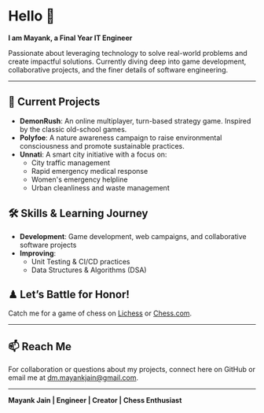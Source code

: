 # Hello 👋

**I am Mayank, a Final Year IT Engineer**

Passionate about leveraging technology to solve real-world problems and create impactful solutions. Currently diving deep into game development, collaborative projects, and the finer details of software engineering.

---

## 🚀 Current Projects

- **DemonRush**: An online multiplayer, turn-based strategy game. Inspired by the classic old-school games.
- **Polyfoe**: A nature awareness campaign to raise environmental consciousness and promote sustainable practices.
- **Unnati**: A smart city initiative with a focus on:
  - City traffic management
  - Rapid emergency medical response
  - Women's emergency helpline
  - Urban cleanliness and waste management

## 🛠 Skills & Learning Journey

- **Development**: Game development, web campaigns, and collaborative software projects
- **Improving**: 
  - Unit Testing & CI/CD practices
  - Data Structures & Algorithms (DSA)
  
## ♟ Let’s Battle for Honor!

Catch me for a game of chess on [Lichess](https://lichess.org/@/mayankwastaken) or [Chess.com](https://www.chess.com/member/mayankwastaken). 

---

## 📫 Reach Me

For collaboration or questions about my projects, connect here on GitHub or email me at <a href="mailto:dm.mayankjain@gmail.com">dm.mayankjain@gmail.com</a>.

---

**Mayank Jain | Engineer | Creator | Chess Enthusiast**
